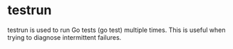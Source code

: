 # testrun
testrun is used to run Go tests (go test) multiple times.  This is useful when trying to diagnose intermittent failures.
